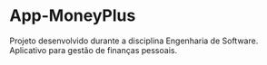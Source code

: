 # App-MoneyPlus
Projeto desenvolvido durante a disciplina Engenharia de Software. Aplicativo para gestão de finanças pessoais.
